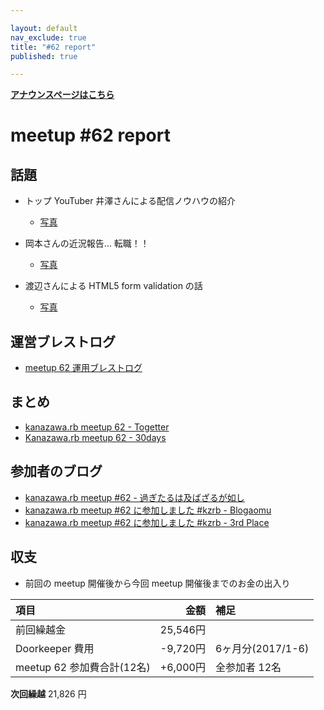 ```yaml
---

layout: default
nav_exclude: true
title: "#62 report"
published: true

---
```


<div style="text-align: left;"><a href="/62/"><strong>アナウンスページはこちら</strong></a></div>

# meetup #62 report

## 話題

* トップ YouTuber 井澤さんによる配信ノウハウの紹介
  + [写真](https://www.instagram.com/p/Baf-8WGl15f/)

* 岡本さんの近況報告… 転職！！
  + [写真](https://www.instagram.com/p/BagBQ6YlR8X/)

* 渡辺さんによる HTML5 form validation の話
  + [写真](https://www.instagram.com/p/BagB-9mlv6E/)

## 運営ブレストログ

* [meetup 62 運用ブレストログ](https://github.com/kanazawarb/meetup/wiki/meetup-62-%E9%81%8B%E7%94%A8%E3%83%96%E3%83%AC%E3%82%B9%E3%83%88%E3%83%AD%E3%82%B0)

## まとめ

* [kanazawa.rb meetup 62 - Togetter](https://togetter.com/li/1163410)
* [Kanazawa.rb meetup 62 - 30days](http://30d.jp/kzrb/52)

## 参加者のブログ

* [kanazawa\.rb meetup \#62 \- 過ぎたるは及ばざるが如し](http://cotton-desu.hatenablog.com/entry/2017/10/22/203106)
* [kanazawa.rb meetup \#62 に参加しました \#kzrb \- Blogaomu](http://www.blogaomu.com/entry/kzrb62)
* [kanazawa.rb meetup \#62 に参加しました \#kzrb \- 3rd Place](http://haraguro3.hateblo.jp/entry/2017/10/23/231957)

## 収支

* 前回の meetup 開催後から今回 meetup 開催後までのお金の出入り

|項目                           |金額         |補足                                               |
|:------------------------------|------------:|:--------------------------------------------------|
| 前回繰越金                    |    25,546円 |                                                   |
| Doorkeeper 費用              |    -9,720円 | 6ヶ月分(2017/1-6)                                    |
| meetup 62 参加費合計(12名)    |   +6,000円 | 全参加者 12名                  |

**次回繰越**  21,826 円
